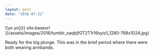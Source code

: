 ```yaml
---
layout: post
date: "2016-07-22"
---
```


![yo yo]({{ site.baseurl }}/assets/images/2016/tumblr_oaqbjfGT2T1r16syio1_1280-768x1024.jpg)

Ready for the big plunge. This was in the brief period where there were both wearing armbands.
